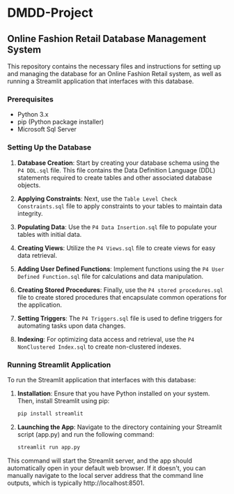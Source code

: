 # DMDD-Project
## Online Fashion Retail Database Management System

This repository contains the necessary files and instructions for setting up and managing the database for an Online Fashion Retail system, as well as running a Streamlit application that interfaces with this database.

### Prerequisites

- Python 3.x
- pip (Python package installer)
- Microsoft Sql Server 

### Setting Up the Database

1. **Database Creation**: Start by creating your database schema using the `P4 DDL.sql` file. This file contains the Data Definition Language (DDL) statements required to create tables and other associated database objects.

2. **Applying Constraints**: Next, use the `Table Level Check Constraints.sql` file to apply constraints to your tables to maintain data integrity.

3. **Populating Data**: Use the `P4 Data Insertion.sql` file to populate your tables with initial data.

4. **Creating Views**: Utilize the `P4 Views.sql` file to create views for easy data retrieval.

5. **Adding User Defined Functions**: Implement functions using the `P4 User Defined Function.sql` file for calculations and data manipulation.
   
6. **Creating Stored Procedures**: Finally, use the `P4 stored procedures.sql` file to create stored procedures that encapsulate common operations for the application.

7. **Setting Triggers**: The `P4 Triggers.sql` file is used to define triggers for automating tasks upon data changes.

8. **Indexing**: For optimizing data access and retrieval, use the `P4 NonClustered Index.sql` to create non-clustered indexes.



### Running Streamlit Application

To run the Streamlit application that interfaces with this database:

1. **Installation**: Ensure that you have Python installed on your system. Then, install Streamlit using pip:

   ```sh
   pip install streamlit
   ```
2. **Launching the App**: Navigate to the directory containing your Streamlit script (app.py) and run the following command:    

    ```sh
    streamlit run app.py
    ```
This command will start the Streamlit server, and the app should automatically open in your default web browser. If it doesn't, you can manually navigate to the local server address that the command line outputs, which is typically http://localhost:8501.
